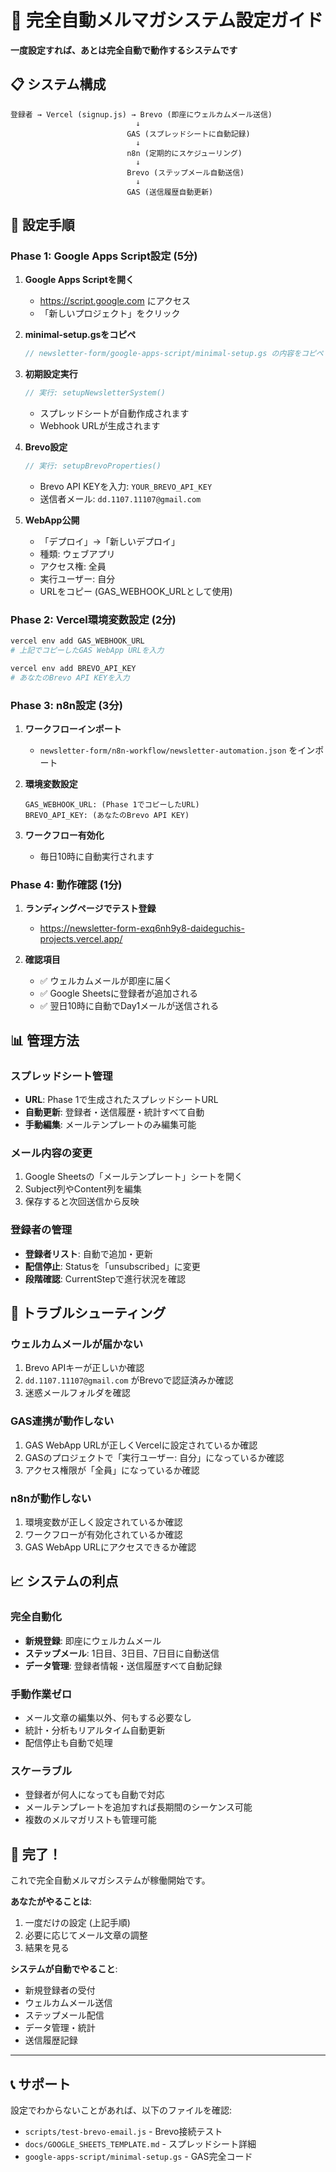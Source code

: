 # 🎯 完全自動メルマガシステム設定ガイド

**一度設定すれば、あとは完全自動で動作するシステムです**

## 📋 システム構成

```
登録者 → Vercel (signup.js) → Brevo (即座にウェルカムメール送信)
                            ↓
                          GAS (スプレッドシートに自動記録)
                            ↓
                          n8n (定期的にスケジューリング)
                            ↓
                          Brevo (ステップメール自動送信)
                            ↓
                          GAS (送信履歴自動更新)
```

## 🚀 設定手順

### Phase 1: Google Apps Script設定 (5分)

1. **Google Apps Scriptを開く**
   - https://script.google.com にアクセス
   - 「新しいプロジェクト」をクリック

2. **minimal-setup.gsをコピペ**
   ```javascript
   // newsletter-form/google-apps-script/minimal-setup.gs の内容をコピペ
   ```

3. **初期設定実行**
   ```javascript
   // 実行: setupNewsletterSystem()
   ```
   - スプレッドシートが自動作成されます
   - Webhook URLが生成されます

4. **Brevo設定**
   ```javascript
   // 実行: setupBrevoProperties()
   ```
   - Brevo API KEYを入力: `YOUR_BREVO_API_KEY`
   - 送信者メール: `dd.1107.11107@gmail.com`

5. **WebApp公開**
   - 「デプロイ」→「新しいデプロイ」
   - 種類: ウェブアプリ
   - アクセス権: 全員
   - 実行ユーザー: 自分
   - URLをコピー (GAS_WEBHOOK_URLとして使用)

### Phase 2: Vercel環境変数設定 (2分)

```bash
vercel env add GAS_WEBHOOK_URL
# 上記でコピーしたGAS WebApp URLを入力

vercel env add BREVO_API_KEY
# あなたのBrevo API KEYを入力
```

### Phase 3: n8n設定 (3分)

1. **ワークフローインポート**
   - `newsletter-form/n8n-workflow/newsletter-automation.json` をインポート

2. **環境変数設定**
   ```
   GAS_WEBHOOK_URL: (Phase 1でコピーしたURL)
   BREVO_API_KEY: (あなたのBrevo API KEY)
   ```

3. **ワークフロー有効化**
   - 毎日10時に自動実行されます

### Phase 4: 動作確認 (1分)

1. **ランディングページでテスト登録**
   - https://newsletter-form-exq6nh9y8-daideguchis-projects.vercel.app/

2. **確認項目**
   - ✅ ウェルカムメールが即座に届く
   - ✅ Google Sheetsに登録者が追加される
   - ✅ 翌日10時に自動でDay1メールが送信される

## 📊 管理方法

### スプレッドシート管理
- **URL**: Phase 1で生成されたスプレッドシートURL
- **自動更新**: 登録者・送信履歴・統計すべて自動
- **手動編集**: メールテンプレートのみ編集可能

### メール内容の変更
1. Google Sheetsの「メールテンプレート」シートを開く
2. Subject列やContent列を編集
3. 保存すると次回送信から反映

### 登録者の管理
- **登録者リスト**: 自動で追加・更新
- **配信停止**: Statusを「unsubscribed」に変更
- **段階確認**: CurrentStepで進行状況を確認

## 🔧 トラブルシューティング

### ウェルカムメールが届かない
1. Brevo APIキーが正しいか確認
2. `dd.1107.11107@gmail.com` がBrevoで認証済みか確認
3. 迷惑メールフォルダを確認

### GAS連携が動作しない
1. GAS WebApp URLが正しくVercelに設定されているか確認
2. GASのプロジェクトで「実行ユーザー: 自分」になっているか確認
3. アクセス権限が「全員」になっているか確認

### n8nが動作しない
1. 環境変数が正しく設定されているか確認
2. ワークフローが有効化されているか確認
3. GAS WebApp URLにアクセスできるか確認

## 📈 システムの利点

### 完全自動化
- **新規登録**: 即座にウェルカムメール
- **ステップメール**: 1日目、3日目、7日目に自動送信
- **データ管理**: 登録者情報・送信履歴すべて自動記録

### 手動作業ゼロ
- メール文章の編集以外、何もする必要なし
- 統計・分析もリアルタイム自動更新
- 配信停止も自動で処理

### スケーラブル
- 登録者が何人になっても自動で対応
- メールテンプレートを追加すれば長期間のシーケンス可能
- 複数のメルマガリストも管理可能

## 🎉 完了！

これで完全自動メルマガシステムが稼働開始です。

**あなたがやることは**:
1. 一度だけの設定 (上記手順)
2. 必要に応じてメール文章の調整
3. 結果を見る

**システムが自動でやること**:
- 新規登録者の受付
- ウェルカムメール送信
- ステップメール配信
- データ管理・統計
- 送信履歴記録

---

## 📞 サポート

設定でわからないことがあれば、以下のファイルを確認:
- `scripts/test-brevo-email.js` - Brevo接続テスト
- `docs/GOOGLE_SHEETS_TEMPLATE.md` - スプレッドシート詳細
- `google-apps-script/minimal-setup.gs` - GAS完全コード